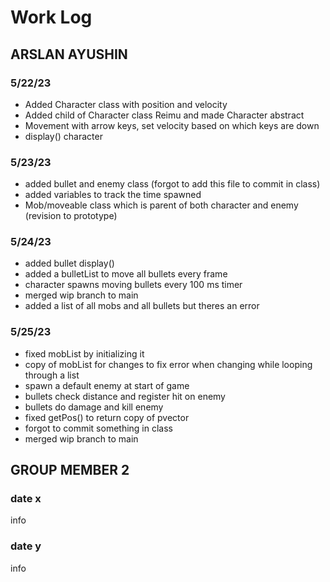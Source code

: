 # Work Log

## ARSLAN AYUSHIN

### 5/22/23

- Added Character class with position and velocity
- Added child of Character class Reimu and made Character abstract
- Movement with arrow keys, set velocity based on which keys are down
- display() character

### 5/23/23

- added bullet and enemy class (forgot to add this file to commit in class)
- added variables to track the time spawned
- Mob/moveable class which is parent of both character and enemy (revision to prototype)

### 5/24/23

- added bullet display()
- added a bulletList to move all bullets every frame
- character spawns moving bullets every 100 ms timer
- merged wip branch to main
- added a list of all mobs and all bullets but theres an error

### 5/25/23

 - fixed mobList by initializing it
 - copy of mobList for changes to fix error when changing while looping through a list
 - spawn a default enemy at start of game
 - bullets check distance and register hit on enemy
 - bullets do damage and kill enemy
 - fixed getPos() to return copy of pvector
 - forgot to commit something in class
 - merged wip branch to main


## GROUP MEMBER 2

### date x

info

### date y

info
